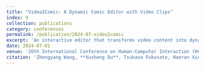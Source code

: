 ```yaml
---
title: "Video2Comic: A Dynamic Comic Editor with Video Clips"
index: 9
collection: publications
category: conferences
permalink: /publication/2024-07-video2comic
excerpt: 'An interactive editor that transforms video content into dynamic comic layouts.'
date: 2024-07-01
venue: '26th International Conference on Human-Computer Interaction (HCI INTERNATIONAL 2024), Washington'
citation: 'Zhengyang Wang, **Xusheng Du**, Tsukasa Fukusato, Haoran Xie.'
---
```

